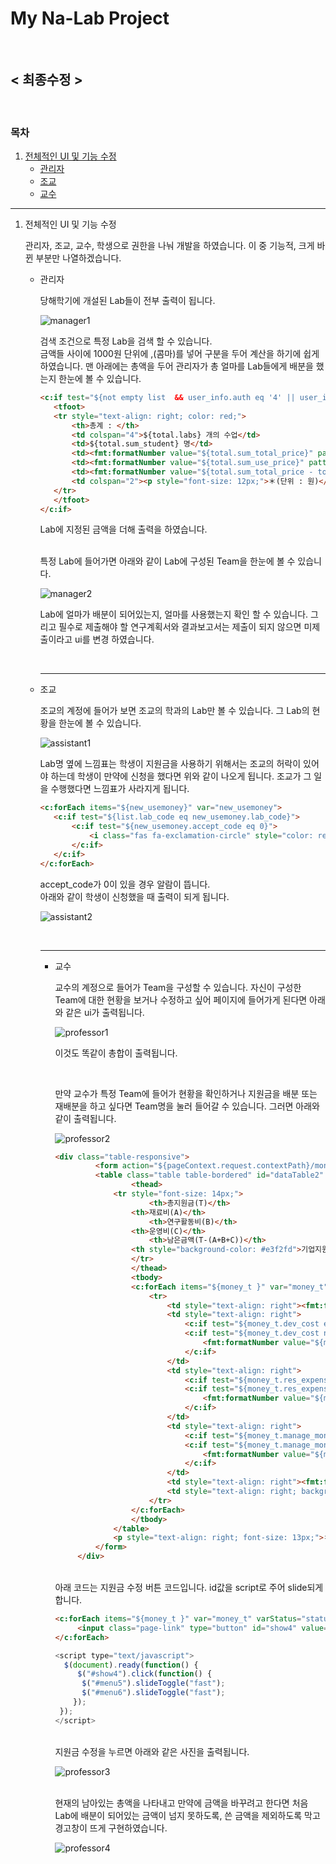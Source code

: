 # My Na-Lab Project

<br/>

## < 최종수정 >

<br/>

### 목차

1. [전체적인 UI 및 기능 수정](#uiedit)
   - [관리자](#manager)
   - [조교](#assistant)
   - [교수](#professor)

----

1. 전체적인 UI 및 기능 수정<a id="uiedit"></a>

   관리자, 조교, 교수, 학생으로 권한을 나눠 개발을 하였습니다. 이 중 기능적, 크게 바뀐 부분만 나열하겠습니다.

   - 관리자<a id="manager"></a>

     당해학기에 개설된 Lab들이 전부 출력이 됩니다.

     ![manager1](https://user-images.githubusercontent.com/43205396/74912058-3e96eb80-5401-11ea-81c3-aeabed18ce51.png)

     검색 조건으로 특정 Lab을 검색 할 수 있습니다.<br/>금액들 사이에 1000원 단위에 ,(콤마)를 넣어 구분을 두어 계산을 하기에 쉽게 하였습니다. 맨 아래에는 총액을 두어 관리자가 총 얼마를 Lab들에게 배분을 했는지 한눈에 볼 수 있습니다.
   
     ```html
     <c:if test="${not empty list  && user_info.auth eq '4' || user_info.auth eq '5'}">
     	<tfoot>
     	<tr style="text-align: right; color: red;">
     		<th>총계 : </th>
     		<td colspan="4">${total.labs} 개의 수업</td>
     		<td>${total.sum_student} 명</td>
     		<td><fmt:formatNumber value="${total.sum_total_price}" pattern="#,###"/> 원</td>
     		<td><fmt:formatNumber value="${total.sum_use_price}" pattern="#,###"/> 원</td>
     		<td><fmt:formatNumber value="${total.sum_total_price - total.sum_use_price}" pattern="#,###"/> 원</td>
     		<td colspan="2"><p style="font-size: 12px;">＊(단위 : 원)</p></td>
     	</tr>
     	</tfoot>
     </c:if>
     ```
   
     Lab에 지정된 금액을 더해 출력을 하였습니다.
   
     <br/>특정 Lab에 들어가면 아래와 같이 Lab에 구성된 Team을 한눈에 볼 수 있습니다.
   
     ![manager2](https://user-images.githubusercontent.com/43205396/74912080-45256300-5401-11ea-92eb-df8f3b10bfa5.png)
   
     Lab에 얼마가 배분이 되어있는지, 얼마를 사용했는지 확인 할 수 있습니다. 그리고 필수로 제출해야 할 연구계획서와 결과보고서는 제출이 되지 않으면 미제출이라고 ui를 변경 하였습니다.

     <br/>

     ---
   
   - 조교<a id="assistant"></a>
   
     조교의 계정에 들어가 보면 조교의 학과의 Lab만 볼 수 있습니다. 그 Lab의 현황을 한눈에 볼 수 있습니다.
   
     ![assistant1](https://user-images.githubusercontent.com/43205396/74912114-579f9c80-5401-11ea-9e70-1c8b48c0d837.png)
   
     Lab명 옆에 느낌표는 학생이 지원금을 사용하기 위해서는 조교의 허락이 있어야 하는데 학생이 만약에 신청을 했다면 위와 같이 나오게 됩니다. 조교가 그 일을 수행했다면 느낌표가 사라지게 됩니다.<br/>
   
     ```html
     <c:forEach items="${new_usemoney}" var="new_usemoney">
     	<c:if test="${list.lab_code eq new_usemoney.lab_code}">
     		<c:if test="${new_usemoney.accept_code eq 0}">
     			<i class="fas fa-exclamation-circle" style="color: red;"></i>
     		</c:if>
    	</c:if>
     </c:forEach>
     ```
     
     accept_code가 0이 있을 경우 알람이 뜹니다.<br/>아래와 같이 학생이 신청했을 때 출력이 되게 됩니다.
     
     ![assistant2](https://user-images.githubusercontent.com/43205396/74912096-4fdff800-5401-11ea-9a1d-6b62dc1d4605.png)
     
     <br/>
     
     ---
     
     - 교수<a id="professor"></a>
     
       교수의 계정으로 들어가 Team을 구성할 수 있습니다. 자신이 구성한 Team에 대한 현황을 보거나 수정하고 싶어 페이지에 들어가게 된다면 아래와 같은 ui가 출력됩니다.
     
       ![professor1](https://user-images.githubusercontent.com/43205396/74912127-5d957d80-5401-11ea-9556-c6454779693a.png)
     
       이것도 똑같이 총합이 출력됩니다.
     
       <br/>
     
       만약 교수가 특정 Team에 들어가 현황을 확인하거나 지원금을 배분 또는 재배분을 하고 싶다면 Team명을 눌러 들어갈 수 있습니다. 그러면 아래와 같이 출력됩니다.
     
       ![professor2](https://user-images.githubusercontent.com/43205396/74913550-3c825c00-5404-11ea-8224-41c03c74ee18.png)
     
       ```html
       <div class="table-responsive">
            	<form action="${pageContext.request.contextPath}/money_edit.do" method="post" name=frm5 onsubmit="return check_onclick4()">
         		<table class="table table-bordered" id="dataTable2" width="100%" cellspacing="0" style="white-space:nowrap; overflow:auto">
            			<thead>
         			<tr style="font-size: 14px;">
            				<th>총지원금(T)</th>
         				<th>재료비(A)</th>
            				<th>연구활동비(B)</th>
         				<th>운영비(C)</th>
            				<th>남은금액(T-(A+B+C))</th>
         				<th style="background-color: #e3f2fd">기업지원금</th>
            			</tr>
            			</thead>
            			<tbody>
            			<c:forEach items="${money_t }" var="money_t" varStatus="status">
            				<tr>
            					<td style="text-align: right"><fmt:formatNumber value="${money_t.team_total_price}" pattern="#,###"/></td>
            					<td style="text-align: right">
            						<c:if test="${money_t.dev_cost eq null}">0</c:if>
            						<c:if test="${money_t.dev_cost ne null}">
            							<fmt:formatNumber value="${money_t.dev_cost}" pattern="#,###"/>
            						</c:if>
            					</td>
            					<td style="text-align: right">
            						<c:if test="${money_t.res_expense eq null}">0</c:if>
            						<c:if test="${money_t.res_expense ne null}">
            							<fmt:formatNumber value="${money_t.res_expense}" pattern="#,###"/>
            						</c:if>
            					</td>
            					<td style="text-align: right">
            						<c:if test="${money_t.manage_money eq null}">0</c:if>
            						<c:if test="${money_t.manage_money ne null}">
            							<fmt:formatNumber value="${money_t.manage_money}" pattern="#,###"/>
            						</c:if>
            					</td>
            					<td style="text-align: right"><fmt:formatNumber value="${money_t.team_total_price - (money_t.dev_cost + money_t.res_expense + money_t.manage_money)}" pattern="#,###"/></td>
            					<td style="text-align: right; background-color: #e3f2fd"><fmt:formatNumber value="${money_t.cor_support}" pattern="#,###"/></td>
            				</tr>
            			</c:forEach>
            			</tbody>
            		</table>
            		<p style="text-align: right; font-size: 13px;">＊(단위 : 원)</p>
            	</form>
            </div>
       ```
     
       <br/>아래 코드는 지원금 수정 버튼 코드입니다. id값을 script로 주어 slide되게 합니다.
     
       ```html
       <c:forEach items="${money_t }" var="money_t" varStatus="status">
         	<input class="page-link" type="button" id="show4" value="지원금 수정" style="float: right;">
       </c:forEach>
       ```
     
       ```javascript
       <script type="text/javascript">
         $(document).ready(function() {
         	$("#show4").click(function() {
             $("#menu5").slideToggle("fast");
             $("#menu6").slideToggle("fast");
           });
       	});
       </script>
       ```
     
       <br/>지원금 수정을 누르면 아래와 같은 사진을 출력됩니다.
     
       ![professor3](https://user-images.githubusercontent.com/43205396/74912137-62f2c800-5401-11ea-8695-12c72fdcaf52.png)
     
       <br/>현재의 남아있는 총액을 나타내고 만약에 금액을 바꾸려고 한다면 처음 Lab에 배분이 되어있는 금액이 넘지 못하도록, 쓴 금액을 제외하도록 막고 경고창이 뜨게 구현하였습니다.
     
       ![professor4](https://user-images.githubusercontent.com/43205396/74912143-67b77c00-5401-11ea-861e-103487528311.png)
     
        